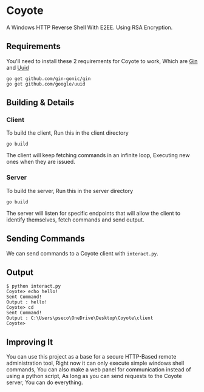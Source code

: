 
# Coyote

A Windows HTTP Reverse Shell With E2EE. Using RSA Encryption.

## Requirements
You'll need to install these 2 requirements for Coyote to work, Which are [Gin](github.com/gin-gonic/gin) and [Uuid](github.com/google/uuid)
```
go get github.com/gin-gonic/gin
go get github.com/google/uuid
```
## Building & Details

### Client
To build the client, Run this in the client directory
```
go build
```
The client will keep fetching commands in an infinite loop, Executing new ones when they are issued.

### Server 
To build the server, Run this in the server directory
```
go build
```
The server will listen for specific endpoints that will allow the client to identify themselves, fetch commands and send output.

## Sending Commands
We can send commands to a Coyote client with ``interact.py``.

## Output

```
$ python interact.py
Coyote> echo hello!
Sent Command!
Output : hello!
Coyote> cd
Sent Command!
Output : C:\Users\pseco\OneDrive\Desktop\Coyote\client
Coyote> 
```
## Improving It
You can use this project as a base for a secure HTTP-Based remote administration tool, Right now it can only execute simple windows shell commands, You can also make a web panel for communication instead of using a python script, As long as you can send requests to the Coyote server, You can do everything.

